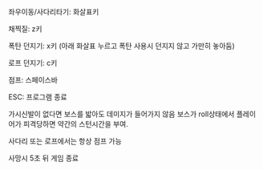 좌우이동/사다리타기: 화살표키

채찍질: z키

폭탄 던지기: x키 (아래 화살표 누르고 폭탄 사용시 던지지 않고 가만히 놓아둠)

로프 던지기: c키

점프: 스페이스바

ESC: 프로그램 종료

가시신발이 없다면 보스를 밟아도 데미지가 들어가지 않음
보스가 roll상태에서 플레이어가 피격당하면 약간의 스턴시간을 부여.

사다리 또는 로프에서는 항상 점프 가능


사망시 5초 뒤 게임 종료
